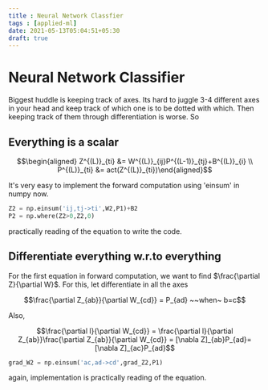 ```yaml
---
title : Neural Network Classfier
tags : [applied-ml]
date: 2021-05-13T05:04:51+05:30
draft: true
---
```

# Neural Network Classifier

Biggest huddle is keeping track of axes. Its hard to juggle 3-4
different axes in your head and keep track of which one is to be dotted
with which. Then keeping track of them through differentiation is worse.
So

## Everything is a scalar 
$$\begin{aligned}
Z^{(L)}_{ti} &= W^{(L)}_{ij}P^{(L-1)}_{tj}+B^{(L)}_{i}
\\
P^{(L)}_{ti} &= act(Z^{(L)}_{ti})\end{aligned}$$

It's very easy to implement the forward computation using 'einsum' in
numpy now.

```python
Z2 = np.einsum('ij,tj->ti',W2,P1)+B2
P2 = np.where(Z2>0,Z2,0)  
```  

practically reading of the equation to write the code.

## Differentiate everything w.r.to everything

For the first equation in forward computation, we want to find
$\frac{\partial Z}{\partial W}$. For this, let differentiate in all the
axes

$$\frac{\partial Z_{ab}}{\partial W_{cd}} = P_{ad} ~~when~ b=c$$

Also,

$$\frac{\partial l}{\partial W_{cd}} = \frac{\partial l}{\partial Z_{ab}}\frac{\partial Z_{ab}}{\partial W_{cd}} = [\nabla Z]_{ab}P_{ad}= [\nabla Z]_{ac}P_{ad}$$

```python
grad_W2 = np.einsum('ac,ad->cd',grad_Z2,P1)
```

again, implementation is practically reading of the equation.


    